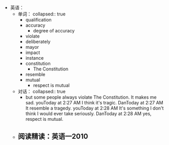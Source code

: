 - 英语：
	- 单词：
	  collapsed:: true
		- qualification
		- accuracy
			- degree of accuracy
		- violate
		- deliberately
		- mayor
		- impact
		- instance
		- constitution
			- The Constitution
		- resemble
		- mutual
			- respect is mutual
	- 对话：
	  collapsed:: true
		- but some people always violate The Constitution. It makes me sad.
		  youToday at 2:27 AM
		  I think it's tragic.
		  DanToday at 2:27 AM
		  It resemble a tragedy.
		  youToday at 2:28 AM
		  It's something I don't think I would ever take seriously.
		  DanToday at 2:28 AM
		  yes, respect is mutual.
	- 阅读精读：英语一2010
		-